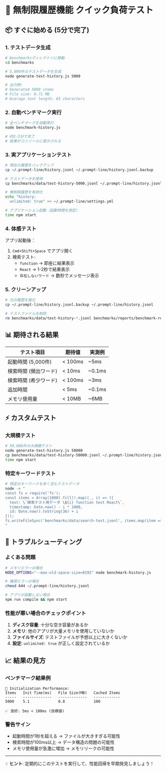 # 🚀 無制限履歴機能 クイック負荷テスト

## 📦 すぐに始める (5分で完了)

### 1. テストデータ生成

```bash
# benchmarksディレクトリに移動
cd benchmarks

# 5,000件のテストデータを生成
node generate-test-history.js 5000

# 出力例:
# Generated 5000 items
# File size: 0.71 MB
# Average text length: 83 characters
```

### 2. 自動ベンチマーク実行

```bash
# 全ベンチマークを自動実行
node benchmark-history.js

# 約2-3分で完了
# 結果がコンソールに表示される
```

### 3. 実アプリケーションテスト

```bash
# 現在の履歴をバックアップ
cp ~/.prompt-line/history.jsonl ~/.prompt-line/history.jsonl.backup

# テストデータを使用
cp benchmarks/data/test-history-5000.jsonl ~/.prompt-line/history.jsonl

# 無制限履歴を有効化
echo "history:
  unlimited: true" >> ~/.prompt-line/settings.yml

# アプリケーション起動（起動時間を測定）
time npm start
```

### 4. 体感テスト

アプリ起動後：

1. `Cmd+Shift+Space` でアプリ開く
2. 検索テスト:
   - `function` → 即座に結果表示
   - `React` → 1-2秒で結果表示
   - `存在しないワード` → 数秒でメッセージ表示

### 5. クリーンアップ

```bash
# 元の履歴を復元
cp ~/.prompt-line/history.jsonl.backup ~/.prompt-line/history.jsonl

# テストファイルを削除
rm benchmarks/data/test-history-*.jsonl benchmarks/reports/benchmark-report-*.json
```

## 📊 期待される結果

| テスト項目 | 期待値 | 実測例 |
|------------|--------|--------|
| 起動時間 (5,000件) | < 100ms | ~5ms |
| 検索時間 (頻出ワード) | < 10ms | ~0.1ms |
| 検索時間 (希少ワード) | < 100ms | ~3ms |
| 追加時間 | < 5ms | ~0.1ms |
| メモリ使用量 | < 10MB | ~6MB |

## ⚡ カスタムテスト

### 大規模テスト

```bash
# 50,000件の大規模テスト
node generate-test-history.js 50000
cp benchmarks/data/test-history-50000.jsonl ~/.prompt-line/history.jsonl
time npm start
```

### 特定キーワードテスト

```bash
# 特定のキーワードを多く含むテストデータ
node -e "
const fs = require('fs');
const items = Array(1000).fill().map((_, i) => ({
  text: \`検索テスト用データ \${i} function test React\`,
  timestamp: Date.now() - i * 1000,
  id: Date.now().toString(36) + i
}));
fs.writeFileSync('benchmarks/data/search-test.jsonl', items.map(item => JSON.stringify(item)).join('\n'));
"
```

## 🔧 トラブルシューティング

### よくある問題

```bash
# メモリエラーの場合
NODE_OPTIONS="--max-old-space-size=8192" node benchmark-history.js

# 権限エラーの場合
chmod 644 ~/.prompt-line/history.jsonl

# アプリが起動しない場合
npm run compile && npm start
```

### 性能が悪い場合のチェックポイント

1. **ディスク容量**: 十分な空き容量があるか
2. **メモリ**: 他のアプリが大量メモリを使用していないか
3. **ファイルサイズ**: テストファイルが予想以上に大きくないか
4. **設定**: `unlimited: true` が正しく設定されているか

## 📈 結果の見方

### ベンチマーク結果例

```
🚀 Initialization Performance:
Items   Init Time(ms)   File Size(MB)   Cached Items
-----   -------------   -------------   ------------
5000    5.1             0.8             100

✅ 良好: 5ms < 100ms (目標値)
```

### 警告サイン

- 起動時間が1秒を超える → ファイルが大きすぎる可能性
- 検索時間が100ms以上 → データ構造の問題の可能性
- メモリ使用量が急激に増加 → メモリリークの可能性

---

💡 **ヒント**: 定期的にこのテストを実行して、性能回帰を早期発見しましょう！